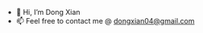 - 👋 Hi, I’m Dong Xian
- 📫 Feel free to contact me @ dongxian04@gmail.com

<!---
DxCodes/DxCodes is a ✨ special ✨ repository because its `README.md` (this file) appears on your GitHub profile.
You can click the Preview link to take a look at your changes.
--->
